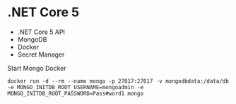 # .NET Core 5

* .NET Core 5 API
* MongoDB
* Docker
* Secret Manager

Start Mongo Docker

```
docker run -d --rm --name mongo -p 27017:27017 -v mongodbdata:/data/db -e MONGO_INITDB_ROOT_USERNAME=mongoadmin -e MONGO_INITDB_ROOT_PASSWORD=Pass#word1 mongo
```
